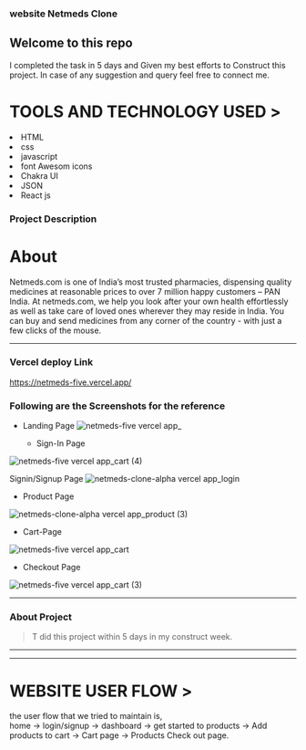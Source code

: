 ###   website <span>Netmeds Clone<span>
<h2>Welcome to this repo</h2>

I completed the task in 5 days and Given my
 best efforts to Construct this project.
In case of any suggestion and query feel free to connect me.

 <h1>TOOLS AND TECHNOLOGY USED ></h1>
  <li>HTML</li>
  <li>css</li>
<li>javascript</li>  
<li>font Awesom icons</li>
<li>Chakra UI</li>
<li>JSON</li>
<li>React js</li>


### Project Description
 
 
 <h1>About </h1>
Netmeds.com is one of India’s most trusted pharmacies, dispensing quality medicines at reasonable prices to over 7 million happy customers – PAN India. At netmeds.com, we help you look after your own health effortlessly as well as take care of loved ones wherever they may reside in India. You can buy and send medicines from any corner of the country - with just a few clicks of the mouse.

---

### Vercel deploy Link
 
https://netmeds-five.vercel.app/



### Following are the Screenshots for the reference

- Landing Page
   ![netmeds-five vercel app_](https://user-images.githubusercontent.com/101397735/191342585-bb0c64ce-69e7-4aee-bec4-87de831bc776.png)

 
  - Sign-In Page 

![netmeds-five vercel app_cart (4)](https://user-images.githubusercontent.com/101397735/191342743-bb11d84b-6670-4295-9f24-6adc33e19113.png)




 Signin/Signup Page
 ![netmeds-clone-alpha vercel app_login](https://user-images.githubusercontent.com/101397735/191343402-a67c62d6-e6ac-4cde-8390-2d9aeb0d5a8f.png)

 
 
- Product Page

![netmeds-clone-alpha vercel app_product (3)](https://user-images.githubusercontent.com/101397735/191343794-02d5b75e-02f9-400c-af73-691dee919afe.png)
 


- Cart-Page

![netmeds-five vercel app_cart](https://user-images.githubusercontent.com/101397735/191343892-0200b561-117b-47e0-a99e-617b5c079641.png)


- Checkout Page
  
![netmeds-five vercel app_cart (3)](https://user-images.githubusercontent.com/101397735/191344049-785d89d6-207d-4b6b-81bb-0b115b579e94.png)



---


### About Project

> T did this project within 5 days in my construct week.


---

------

 
<h1>WEBSITE USER FLOW ></h1>

the user flow that we tried to maintain is,
<br/>
home -> login/signup -> dashboard -> get started to products -> Add products to cart -> Cart page -> Products Check out page.

